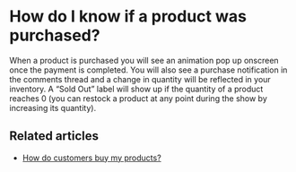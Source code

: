# How do I know if a product was purchased?

When a product is purchased you will see an animation pop up onscreen once the payment is completed. You will also see a purchase notification in the comments thread and a change in quantity will be reflected in your inventory. A “Sold Out” label will show up if the quantity of a product reaches 0 (you can restock a product at any point during the show by increasing its quantity).

## Related articles

* [How do customers buy my products?](https://jamble.gitbook.io/popshop-live/shipping-purchases-and-pick-up/fulfillment-and-shipping/how-do-customers-buy-my-products)
